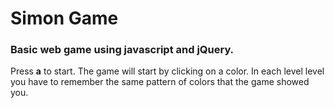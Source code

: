 # **Simon Game**

### Basic web game using javascript and jQuery.

Press **a** to start.
The game will start by clicking on a color.
In each level level you have to remember the same pattern of colors that the game showed you.
